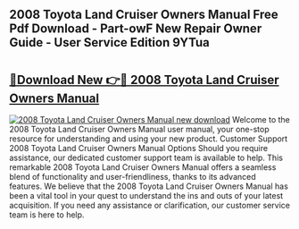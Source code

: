 ## 2008 Toyota Land Cruiser Owners Manual Free Pdf Download - Part-owF New Repair Owner Guide - User Service Edition 9YTua

# <h2><a href="http://bc2024.oget.top/?id=2008+Toyota+Land+Cruiser+Owners+Manual">🔗Download New 👉🔴 2008 Toyota Land Cruiser Owners Manual</a></h2>

[![2008 Toyota Land Cruiser Owners Manual new download](https://i.imgur.com/5g1atiW.png)](http://bc2024.oget.top/?id=2008+Toyota+Land+Cruiser+Owners+Manual)
Welcome to the 2008 Toyota Land Cruiser Owners Manual user manual, your one-stop resource for understanding and using your new product. Customer Support 2008 Toyota Land Cruiser Owners Manual Options Should you require assistance, our dedicated customer support team is available to help. This remarkable 2008 Toyota Land Cruiser Owners Manual offers a seamless blend of functionality and user-friendliness, thanks to its advanced features. We believe that the 2008 Toyota Land Cruiser Owners Manual has been a vital tool in your quest to understand the ins and outs of your latest acquisition. If you need any assistance or clarification, our customer service team is here to help.

